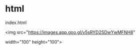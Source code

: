 # html
index.html

<!doctype html>

<html>

<body>

<img src="https://images.app.goo.gl/v5sRYD2SDwYwMFNH8"

width="100" height="100">

</body>

</html>
